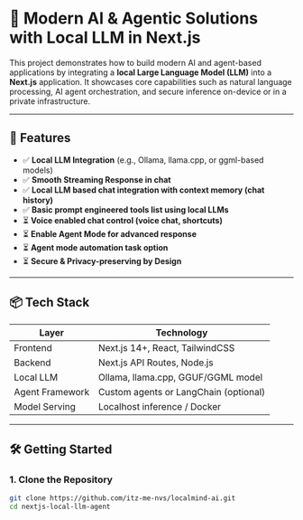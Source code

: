 # 🤖 Modern AI & Agentic Solutions with Local LLM in Next.js

This project demonstrates how to build modern AI and agent-based applications by integrating a **local Large Language Model (LLM)** into a **Next.js** application. It showcases core capabilities such as natural language processing, AI agent orchestration, and secure inference on-device or in a private infrastructure.

---

## 🚀 Features

- ✅ **Local LLM Integration** (e.g., Ollama, llama.cpp, or ggml-based models)
- ✅ **Smooth Streaming Response in chat**
- ✅ **Local LLM based chat integration with context memory (chat history)**
- ✅ **Basic prompt engineered tools list using local LLMs**
- ⏳ **Voice enabled chat control (voice chat, shortcuts)**
- ⏳ **Enable Agent Mode for advanced response**
- ⏳ **Agent mode automation task option**
- ⏳ **Secure & Privacy-preserving by Design**

---

## 📦 Tech Stack

| Layer            | Technology                        |
|------------------|------------------------------------|
| Frontend         | Next.js 14+, React, TailwindCSS    |
| Backend          | Next.js API Routes, Node.js        |
| Local LLM        | Ollama, llama.cpp, GGUF/GGML model |
| Agent Framework  | Custom agents or LangChain (optional) |
| Model Serving    | Localhost inference / Docker       |

---

## 🛠️ Getting Started

### 1. Clone the Repository

```bash
git clone https://github.com/itz-me-nvs/localmind-ai.git
cd nextjs-local-llm-agent
